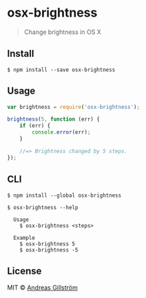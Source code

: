 # osx-brightness
> Change brightness in OS X


## Install

```
$ npm install --save osx-brightness
```


## Usage

```js
var brightness = require('osx-brightness');

brightness(5, function (err) {
	if (err) {
		console.error(err);
	}

	//=> Brightness changed by 5 steps.
});
```


## CLI

```
$ npm install --global osx-brightness
```

```
$ osx-brightness --help

  Usage
  	$ osx-brightness <steps>

  Example
  	$ osx-brightness 5
  	$ osx-brightness -5
```


## License

MIT © [Andreas Gillström](https://github.com/gillstrom)
